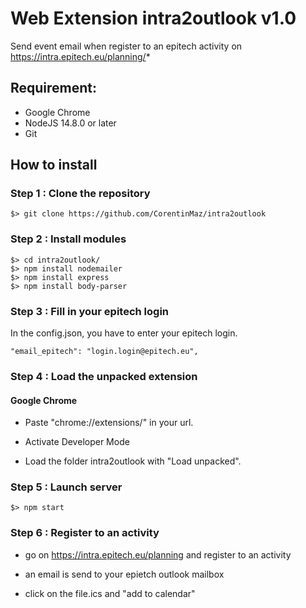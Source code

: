 # Web Extension intra2outlook v1.0

Send event email when register to an epitech activity on https://intra.epitech.eu/planning/*

## Requirement:

- Google Chrome
- NodeJS 14.8.0 or later
- Git

## How to install

### Step 1 : Clone the repository

```
$> git clone https://github.com/CorentinMaz/intra2outlook
```

### Step 2 : Install modules

```
$> cd intra2outlook/
$> npm install nodemailer
$> npm install express
$> npm install body-parser
```

### Step 3 : Fill in your epitech login

In the config.json, you have to enter your epitech login.

```
"email_epitech": "login.login@epitech.eu",
```

### Step 4 : Load the unpacked extension

#### Google Chrome

- Paste "chrome://extensions/" in your url.

- Activate Developer Mode

- Load the folder intra2outlook with "Load unpacked".


### Step 5 : Launch server

```
$> npm start
```

### Step 6 : Register to an activity

- go on https://intra.epitech.eu/planning and register to an activity

- an email is send to your epietch outlook mailbox

- click on the file.ics and "add to calendar"